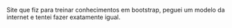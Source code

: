 Site que fiz para treinar conhecimentos em bootstrap, peguei um modelo da internet e tentei fazer exatamente igual.

